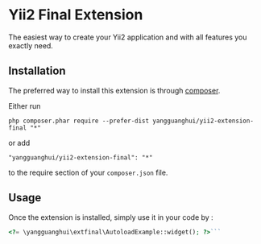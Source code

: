 Yii2 Final Extension
====================
The easiest way to create your Yii2 application and with all features you exactly need.

Installation
------------

The preferred way to install this extension is through [composer](http://getcomposer.org/download/).

Either run

```
php composer.phar require --prefer-dist yangguanghui/yii2-extension-final "*"
```

or add

```
"yangguanghui/yii2-extension-final": "*"
```

to the require section of your `composer.json` file.


Usage
-----

Once the extension is installed, simply use it in your code by  :

```php
<?= \yangguanghui\extfinal\AutoloadExample::widget(); ?>```